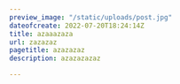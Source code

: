 ```yaml
---
preview_image: "/static/uploads/post.jpg"
dateofcreate: 2022-07-20T18:24:14Z
title: azaaazaza
url: zazazaz
pagetitle: azazazaz
description: azazazazaz

---
```

